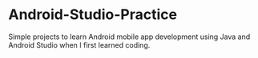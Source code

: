 # Android-Studio-Practice
Simple projects to learn Android mobile app development using Java and Android Studio when I first learned coding.
